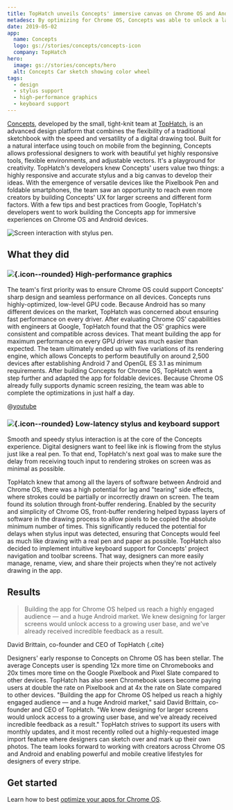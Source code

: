 ```yaml
---
title: TopHatch unveils Concepts' immersive canvas on Chrome OS and Android
metadesc: By optimizing for Chrome OS, Concepts was able to unlock a large and growing user base while increasing the average time users spend in their app.
date: 2019-05-02
app:
  name: Concepts
  logo: gs://stories/concepts/concepts-icon
  company: TopHatch
hero:
  image: gs://stories/concepts/hero
  alt: Concepts Car sketch showing color wheel
tags:
  - design
  - stylus support
  - high-performance graphics
  - keyboard support
---
```


[Concepts](https://play.google.com/store/apps/details?id=com.tophatch.concepts), developed by the small, tight-knit team at [TopHatch](https://concepts.app/en/), is an advanced design platform that combines the flexibility of a traditional sketchbook with the speed and versatility of a digital drawing tool. Built for a natural interface using touch on mobile from the beginning, Concepts allows professional designers to work with beautiful yet highly responsive tools, flexible environments, and adjustable vectors. It's a playground for creativity. TopHatch's developers knew Concepts' users value two things: a highly responsive and accurate stylus and a big canvas to develop their ideas. With the emergence of versatile devices like the Pixelbook Pen and foldable smartphones, the team saw an opportunity to reach even more creators by building Concepts' UX for larger screens and different form factors. With a few tips and best practices from Google, TopHatch's developers went to work building the Concepts app for immersive experiences on Chrome OS and Android devices.

![Screen interaction with stylus pen.](gs://stories/concepts/concepts-1)

## What they did

### ![](ix://icons/memory.png){.icon--rounded} High-performance graphics

The team's first priority was to ensure Chrome OS could support Concepts' sharp design and seamless performance on all devices. Concepts runs highly-optimized, low-level GPU code. Because Android has so many different devices on the market, TopHatch was concerned about ensuring fast performance on every driver. After evaluating Chrome OS' capabilities with engineers at Google, TopHatch found that the OS' graphics were consistent and compatible across devices. That meant building the app for maximum performance on every GPU driver was much easier than expected. The team ultimately ended up with five variations of its rendering engine, which allows Concepts to perform beautifully on around 2,500 devices after establishing Android 7 and OpenGL ES 3.1 as minimum requirements. After building Concepts for Chrome OS, TopHatch went a step further and adapted the app for foldable devices. Because Chrome OS already fully supports dynamic screen resizing, the team was able to complete the optimizations in just half a day.

@[youtube](https://www.youtube.com/watch?v=QtckOSCYW5w)

### ![](ix://icons/keyboard.png){.icon--rounded} Low-latency stylus and keyboard support

Smooth and speedy stylus interaction is at the core of the Concepts experience. Digital designers want to feel like ink is flowing from the stylus just like a real pen. To that end, TopHatch's next goal was to make sure the delay from receiving touch input to rendering strokes on screen was as minimal as possible.

TopHatch knew that among all the layers of software between Android and Chrome OS, there was a high potential for lag and "tearing" side effects, where strokes could be partially or incorrectly drawn on screen. The team found its solution through front-buffer rendering. Enabled by the security and simplicity of Chrome OS, front-buffer rendering helped bypass layers of software in the drawing process to allow pixels to be copied the absolute minimum number of times. This significantly reduced the potential for delays when stylus input was detected, ensuring that Concepts would feel as much like drawing with a real pen and paper as possible. TopHatch also decided to implement intuitive keyboard support for Concepts' project navigation and toolbar screens. That way, designers can more easily manage, rename, view, and share their projects when they're not actively drawing in the app.

## Results

> Building the app for Chrome OS helped us reach a highly engaged audience — and a huge Android market. We knew designing for larger screens would unlock access to a growing user base, and we've already received incredible feedback as a result.

David Brittain, co-founder and CEO of TopHatch {.cite}

Designers' early response to Concepts on Chrome OS has been stellar. The average Concepts user is spending 12x more time on Chromebooks and 20x times more time on the Google Pixelbook and Pixel Slate compared to other devices. TopHatch has also seen Chromebook users become paying users at double the rate on Pixelbook and at 4x the rate on Slate compared to other devices. "Building the app for Chrome OS helped us reach a highly engaged audience — and a huge Android market," said David Brittain, co-founder and CEO of TopHatch. "We knew designing for larger screens would unlock access to a growing user base, and we've already received incredible feedback as a result." TopHatch strives to support its users with monthly updates, and it most recently rolled out a highly-requested image import feature where designers can sketch over and mark up their own photos. The team looks forward to working with creators across Chrome OS and Android and enabling powerful and mobile creative lifestyles for designers of every stripe.

## Get started

Learn how to best [optimize your apps for Chrome OS](/{{locale.code}}/android/optimizing).
